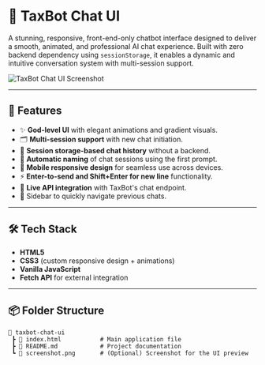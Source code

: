 # 💬 TaxBot Chat UI

A stunning, responsive, front-end-only chatbot interface designed to deliver a smooth, animated, and professional AI chat experience. Built with zero backend dependency using `sessionStorage`, it enables a dynamic and intuitive conversation system with multi-session support.

![TaxBot Chat UI Screenshot]([screenshot.png](https://github.com/yadavsharn/taxbot/blob/main/Screenshot.png)) <!-- Add screenshot image to your repo -->

---

## 🚀 Features

- ✨ **God-level UI** with elegant animations and gradient visuals.
- 🗂 **Multi-session support** with new chat initiation.
- 🧠 **Session storage-based chat history** without a backend.
- 🎯 **Automatic naming** of chat sessions using the first prompt.
- 📱 **Mobile responsive design** for seamless use across devices.
- ⚡ **Enter-to-send and Shift+Enter for new line** functionality.
- 💬 **Live API integration** with TaxBot's chat endpoint.
- 🧵 Sidebar to quickly navigate previous chats.

---

## 🛠 Tech Stack

- **HTML5**
- **CSS3** (custom responsive design + animations)
- **Vanilla JavaScript**
- **Fetch API** for external integration

---

## 📦 Folder Structure

```text
📁 taxbot-chat-ui
 ┣ 📄 index.html           # Main application file
 ┣ 📄 README.md            # Project documentation
 ┗ 📄 screenshot.png       # (Optional) Screenshot for the UI preview
